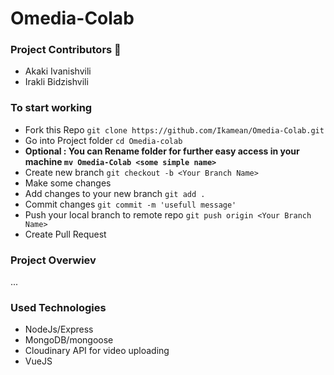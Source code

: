 # Omedia-Colab 

### **Project Contributors** :rocket:
- Akaki Ivanishvili
- Irakli Bidzishvili



### To start working 
- Fork this Repo ```git clone https://github.com/Ikamean/Omedia-Colab.git```
- Go into Project folder ```cd Omedia-colab```
- **Optional : You can Rename folder for further easy access in your machine ``` mv Omedia-Colab <some simple name> ```**  
- Create new branch ```git checkout -b <Your Branch Name>```
- Make some changes
- Add changes to your new branch ``` git add . ```
- Commit changes ``` git commit -m 'usefull message' ```
- Push your local branch to remote repo ``` git push origin <Your Branch Name> ```
- Create Pull Request




### **Project Overwiev**
...

### **Used Technologies**
- NodeJs/Express
- MongoDB/mongoose
- Cloudinary API for video uploading
- VueJS
